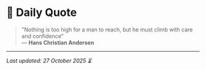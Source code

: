 # 📜 Daily Quote

> "Nothing is too high for a man to reach, but he must climb with care and confidence"  
> — **Hans Christian Andersen**

---

_Last updated: 27 October 2025 ⏳_

